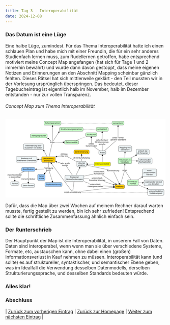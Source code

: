 ```yaml
---
title: Tag 3 - Interoperabilität
date: 2024-12-08
---
```


### Das Datum ist eine Lüge

Eine halbe Lüge, zumindest. Für das Thema Interoperabilität hatte ich einen schlauen Plan und habe mich mit einer Freundin, die für ein sehr anderes Studienfach lernen muss, zum Rudellernen getroffen, habe entsprechend motiviert meine Concept Map angefangen (hat sich für Tage 1 und 2 immerhin bewährt) und wurde dann davon gestoppt, dass meine eigenen Notizen und Erinnerungen an den Abschnitt Mapping scheinbar gänzlich fehlten. Dieses Rätsel hat sich mittlerweile geklärt - den Teil mussten wir in der Vorlesung ursprünglich überspringen. Das bedeutet, dieser Tagebucheintrag ist eigentlich halb im November, halb im Dezember entstanden - nur zur vollen Transparenz.

###### Concept Map zum Thema Interoperabilität

![Concept Map](https://raw.githubusercontent.com/piaspios/datenformate/refs/heads/master/assets/images/cmapinteroperabilitaet.png)

Dafür, dass die Map über zwei Wochen auf meinem Rechner darauf warten musste, fertig gestellt zu werden, bin ich sehr zufrieden! Entsprechend sollte die schriftliche Zusammenfassung ähnlich einfach sein.

### Der Runterschrieb

Der Hauptpunkt der Map ist die Interoperabilität, in unserem Fall von Daten. Daten sind interoperabel, wenn wenn man sie über verschiedene Systeme, Formate, etc, austauschen kann, ohne dabei einen (großen) Informationsverlust in Kauf nehmen zu müssen. Interoperabilität kann (und sollte) es auf struktureller, syntaktischer, und semantischer Ebene geben, was im Idealfall die Verwendung desselben Datenmodells, derselben Strukturierungssprache, und desselben Standards bedeuten würde. 

### Alles klar!

### Abschluss

| [Zurück zum vorherigen Eintrag](https://piaspios.github.io/datenformate/2024/11/14/tag2.html) | [Zurück zur Homepage](https://piaspios.github.io/datenformate/) | [Weiter zum nächsten Eintrag](URL) |
